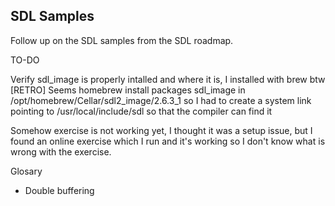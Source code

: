 ## SDL Samples

Follow up on the SDL samples from the SDL roadmap.

TO-DO

Verify sdl_image is properly intalled and where it is, I installed with brew btw
[RETRO]
Seems homebrew install packages sdl_image in /opt/homebrew/Cellar/sdl2_image/2.6.3_1 so I had to create a system link pointing to /usr/local/include/sdl so that the compiler can find it

Somehow exercise is not working yet, I thought it was a setup issue, but I found an online exercise which I run and it's working so I don't know what is wrong with the exercise.

Glosary
- Double buffering
